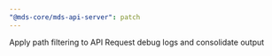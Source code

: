 ```yaml
---
"@mds-core/mds-api-server": patch
---
```


Apply path filtering to API Request debug logs and consolidate output
